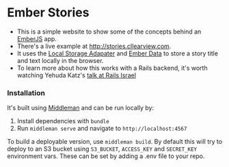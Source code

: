 # Ember Stories

* This is a simple website to show some of the concepts behind an [EmberJS](http://emberjs.com/) app. 
* There's a live example at http://stories.cllearview.com.
* It uses the [Local Storage Adapater](https://github.com/rpflorence/ember-localstorage-adapter) and [Ember Data](https://github.com/emberjs/data) to store a story title and text locally in the browser.
* To learn more about how this works with a Rails backend, it's worth watching Yehuda Katz's [talk at Rails Israel](http://lanyrd.com/2013/railsisrael/scpwcc/)

### Installation

It's built using [Middleman](http://middlemanapp.com/) and can be run locally by:

1. Install dependencies with `bundle`
2. Run `middleman serve` and navigate to `http://localhost:4567`

To build a deployable version, use `middleman build`. By default this will try to deploy to an S3 bucket using `S3_BUCKET`, `ACCESS_KEY` and `SECRET_KEY` environment vars. These can be set by adding a .env file to your repo.

